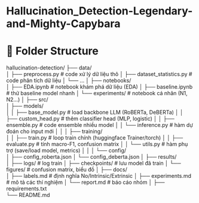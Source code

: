 # Hallucination_Detection-Legendary-and-Mighty-Capybara

# 📂 Folder Structure
hallucination-detection/
├── data/                 
│   ├── preprocess.py          # code xử lý dữ liệu thô
│   ├── dataset_statistics.py  # code phân tích dữ liệu
│   └── ... 
│
├── notebooks/            
│   ├── EDA.ipynb              # notebook khám phá dữ liệu (EDA)
│   ├── baseline.ipynb         # thử baseline model nhanh
│   └── experiments/           # notebook cá nhân (N1, N2...)
│
├── src/                  
│   ├── models/               
│   │   ├── base_model.py      # load backbone LLM (RoBERTa, DeBERTa)
│   │   ├── custom_head.py     # thêm classifier head (MLP, logistic)
│   │   ├── ensemble.py        # code ensemble nhiều model
│   │   └── inference.py       # hàm dự đoán cho input mới
│   │
│   ├── training/             
│   │   ├── train.py           # loop train chính (huggingface Trainer/torch)
│   │   ├── evaluate.py        # tính macro-F1, confusion matrix
│   │   └── utils.py           # hàm phụ trợ (save/load model, metrics)
│   │
│   └── config/               
│       ├── config_roberta.json
│       └── config_deberta.json
│
├── results/              
│   ├── logs/                  # log train
│   ├── checkpoints/           # lưu model đã train
│   └── figures/               # confusion matrix, biểu đồ
│
├── docs/                 
│   ├── labels.md              # định nghĩa No/Intrinsic/Extrinsic
│   ├── experiments.md         # mô tả các thí nghiệm
│   └── report.md              # báo cáo nhóm
│
├── requirements.txt      
└── README.md
